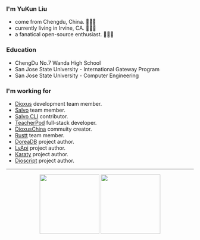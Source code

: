 <!-- ![image](https://github.com/halfrost/halfrost/blob/master/icons/header_.png) -->
<!-- 
<p align="center">
<img src="https://readme-typing-svg.herokuapp.com?size=18&duration=6000&lines=Rust+%7C+Python+%7C+PHP+%7C+Go+Developer"></img>
</p> -->

### I'm YuKun Liu

* come from Chengdu, China. 🌱🌱🌱
* currently living in Irvine, CA. 🔰🔰🔰
* a fanatical open-source enthusiast. 🚀🚀🚀
 
### Education

* ChengDu No.7 Wanda High School
* San Jose State University - International Gateway Program
* San Jose State University - Computer Engineering

### I'm working for

* [Dioxus](https://dioxuslabs.com) development team member.
* [Salvo](https://salvo.rs) team member.
* [Salvo CLI](https://github.com/salvo-rs/salvo-cli) contributor.
* [TeacherPod](https://github.com/commune-org/teacher-pod) full-stack developer.
* [DioxusChina](http://www.dioxus.cn) commuity creator.
* [Rustt](https://rustt.org) team member.
* [DoreaDB](https://dorea.mrxzx.info) project author.
* [LyApi](https://gitee.com/mrxzx/LyApi) project author.
* [Karaty](https://karaty.mrxzx.info) project author.
* [Dioscript](https://github.com/mrxiaozhuox/dioscript) project author.

---

<p align="center">
  <img height="160" src="https://github-readme-stats.vercel.app/api/top-langs/?username=mrxiaozhuox&theme=react&hide=html,css,dockerfile,shell,ejs,stylus&count_private=true&show_icons=true&hide_border=true&layout=compact"/>
  
  <img height="160" src="https://github-readme-stats.vercel.app/api?username=mrxiaozhuox&count_private=true&show_icons=true&theme=react&include_all_commits=true&hide_border=true"/>
</p>
